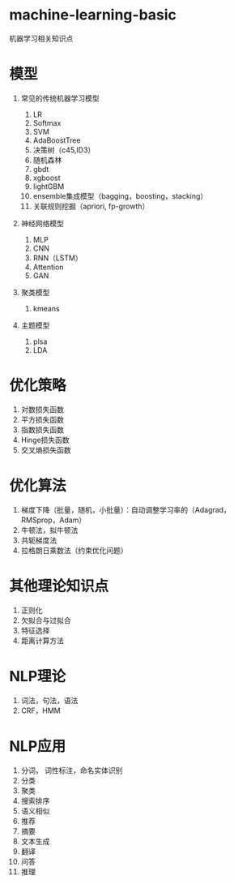 # machine-learning-basic
机器学习相关知识点

# 模型
1. 常见的传统机器学习模型
    1. LR
    2. Softmax
    3. SVM
    4. AdaBoostTree
    5. 决策树（c45,ID3） 
    6. 随机森林
    7. gbdt
    8. xgboost
    9. lightGBM
    10. ensemble集成模型（bagging，boosting，stacking）
    11. 关联规则挖掘（apriori, fp-growth）
    
2. 神经网络模型
    1. MLP
    2. CNN
    3. RNN（LSTM）
    4. Attention
    5. GAN
    
3. 聚类模型
    1. kmeans
    
4. 主题模型
    1. plsa 
    2. LDA


# 优化策略
1. 对数损失函数
2. 平方损失函数
3. 指数损失函数
4. Hinge损失函数
5. 交叉熵损失函数

# 优化算法
1. 梯度下降（批量，随机，小批量）：自动调整学习率的（Adagrad，RMSprop，Adam）
2. 牛顿法，拟牛顿法
3. 共轭梯度法
4. 拉格朗日乘数法（约束优化问题）

# 其他理论知识点
  1. 正则化
  2. 欠拟合与过拟合
  3. 特征选择
  4. 距离计算方法
  
# NLP理论
  1. 词法，句法，语法
  2. CRF，HMM
  
# NLP应用
  1. 分词， 词性标注，命名实体识别
  2. 分类
  3. 聚类
  4. 搜索排序
  5. 语义相似
  6. 推荐
  7. 摘要
  8. 文本生成
  9. 翻译
  10. 问答
  11. 推理
